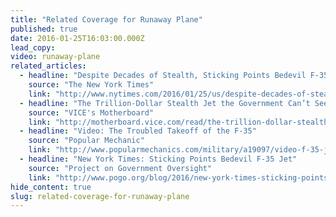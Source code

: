 ```yaml
---
title: "Related Coverage for Runaway Plane"
published: true
date: 2016-01-25T16:03:00.000Z
lead_copy:
video: runaway-plane
related_articles:
  - headline: "Despite Decades of Stealth, Sticking Points Bedevil F-35 Jet"
    source: "The New York Times"
    link: "http://www.nytimes.com/2016/01/25/us/despite-decades-of-stealth-sticking-points-bedevil-f-35-jet.html"
  - headline: "The Trillion-Dollar Stealth Jet the Government Can’t Seem to Finish"
    source: "VICE's Motherboard"
    link: "http://motherboard.vice.com/read/the-trillion-dollar-stealth-jet-the-government-cant-seem-to-finish"
  - headline: "Video: The Troubled Takeoff of the F-35"
    source: "Popular Mechanic"
    link: "http://www.popularmechanics.com/military/a19097/video-f-35-joint-strike-fighter/"
  - headline: "New York Times: Sticking Points Bedevil F-35 Jet"
    source: "Project on Government Oversight"
    link: "http://www.pogo.org/blog/2016/new-york-times-sticking-points-f-35-jet.html?referrer=https://www.google.com/"
hide_content: true
slug: related-coverage-for-runaway-plane
---
```


